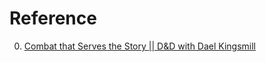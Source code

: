 # Reference

0. [Combat that Serves the Story || D&D with Dael Kingsmill](https://www.youtube.com/watch?v=dHPvBrA_j2Q)

